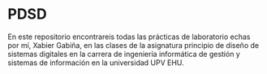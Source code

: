 # PDSD

En este repositorio encontrareis todas las prácticas de laboratorio echas por mí, Xabier Gabiña, en las clases de la asignatura principio de diseño de sistemas digitales en la carrera de ingeniería informática de gestión y sistemas de información en la universidad UPV EHU.
